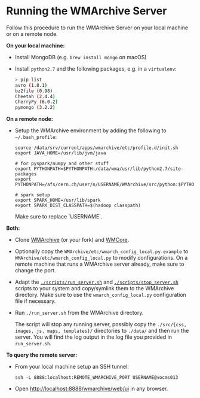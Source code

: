 # Running the WMArchive Server

Follow this procedure to run the WMArchive Server on your local machine or on a remote node.

**On your local machine:**

- Install MongoDB (e.g. `brew install mongo` on macOS)
- Install `python2.7` and the following packages, e.g. in a `virtualenv`:

	```sh
	> pip list
	avro (1.8.1)
	bz2file (0.98)
	Cheetah (2.4.4)
	CherryPy (6.0.2)
	pymongo (3.2.2)
	```

**On a remote node:**

- Setup the WMArchive environment by adding the following to `~/.bash_profile`:

	```
	source /data/srv/current/apps/wmarchive/etc/profile.d/init.sh
	export JAVA_HOME=/usr/lib/jvm/java

	# for pyspark/numpy and other stuff
	export PYTHONPATH=$PYTHONPATH:/data/wma/usr/lib/python2.7/site-packages
	export PYTHONPATH=/afs/cern.ch/user/n/USERNAME/WMArchive/src/python:$PYTHONPATH

	# spark setup
	export SPARK_HOME=/usr/lib/spark
	export SPARK_DIST_CLASSPATH=$(hadoop classpath)
	```

	Make sure to replace ´USERNAME`.

**Both:**

- Clone [WMArchive](https://github.com/dmwm/WMArchive) (or your fork) and [WMCore](https://github.com/dmwm/WMCore).
- Optionally copy the `WMArchive/etc/wmarch_config_local.py.example` to `WMArchive/etc/wmarch_config_local.py` to modify configurations. On a remote machine that runs a WMArchive server already, make sure to change the port.
- Adapt the [`./scripts/run_server.sh`](scripts/run_server.sh) and [`./scripts/stop_server.sh`](scripts/stop_server.sh) scripts to your system and copy/symlink them to the WMArchive directory. Make sure to use the `wmarch_config_local.py` configuration file if necessary.
- Run `./run_server.sh` from the WMArchive directory.

	The script will stop any running server, possibly copy the `./src/{css, images, js, maps, templates}/` directories to `./data/` and then run the server. You will find the log output in the log file you provided in `run_server.sh`.

**To query the remote server:**

- From your local machine setup an SSH tunnel:
	```
	ssh -L 8888:localhost:REMOTE_WMARCHIVE_PORT USERNAME@vocms013
	```
- Open [http://localhost:8888/wmarchive/web/ui](http://localhost:8888/wmarchive/web/ui) in any browser.
